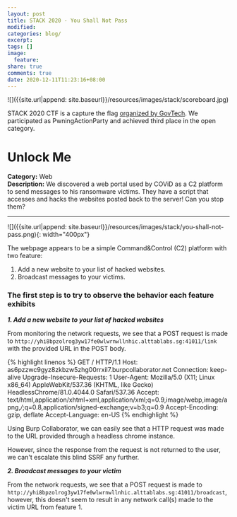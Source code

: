 ```yaml
---
layout: post
title: STACK 2020 - You Shall Not Pass
modified:
categories: blog/
excerpt:
tags: []
image:
  feature:
share: true
comments: true
date: 2020-12-11T11:23:16+08:00
---
```


![]({{site.url|append: site.baseurl}}/resources/images/stack/scoreboard.jpg)

STACK 2020 CTF is a capture the flag [organized by GovTech](https://ctf.tech.gov.sg/). We participated as PwningActionParty and achieved third place in the open category.

# Unlock Me
**Category:** Web  
**Description:** 
We discovered a web portal used by COViD as a C2 platform to send messages to his ransomware victims. They have a script that accesses and hacks the websites posted back to the server! Can you stop them?

---

![]({{site.url|append: site.baseurl}}/resources/images/stack/you-shall-not-pass.png){: width="400px"}

The webpage appears to be a simple Command&Control (C2) platform with two feature:

  1. Add a new website to your list of hacked websites.
  2. Broadcast messages to your victims.

### The first step is to try to observe the behavior each feature exhibits

***1. Add a new website to your list of hacked websites***

From monitoring the network requests, we see that a POST request is made to `http://yhi8bpzolrog3yw17fe0wlwrnwllnhic.alttablabs.sg:41011/link` with the provided URL in the POST body.

{% highlight linenos %}
GET / HTTP/1.1
Host: as6pzzwc9gyz8zkbzw5zhg00rrxil7.burpcollaborator.net
Connection: keep-alive
Upgrade-Insecure-Requests: 1
User-Agent: Mozilla/5.0 (X11; Linux x86_64) AppleWebKit/537.36 (KHTML, like Gecko) HeadlessChrome/81.0.4044.0 Safari/537.36
Accept: text/html,application/xhtml+xml,application/xml;q=0.9,image/webp,image/apng,*/*;q=0.8,application/signed-exchange;v=b3;q=0.9
Accept-Encoding: gzip, deflate
Accept-Language: en-US
{% endhighlight %}

Using Burp Collaborator, we can easily see that a HTTP request was made to the URL provided through a headless chrome instance.

However, since the response from the request is not returned to the user, we can't escalate this blind SSRF any further.

***2. Broadcast messages to your victim***

From the network requests, we see that a POST request is made to `http://yhi8bpzolrog3yw17fe0wlwrnwllnhic.alttablabs.sg:41011/broadcast`, however, this doesn't seem to result in any network call(s) made to the victim URL from feature 1.



